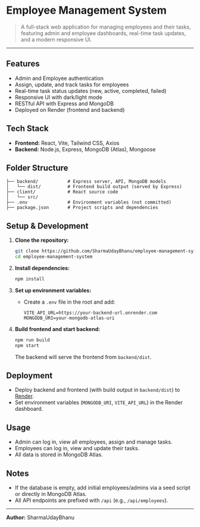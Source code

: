# Employee Management System

> A full-stack web application for managing employees and their tasks, featuring admin and employee dashboards, real-time task updates, and a modern responsive UI.

---

## Features

- Admin and Employee authentication
- Assign, update, and track tasks for employees
- Real-time task status updates (new, active, completed, failed)
- Responsive UI with dark/light mode
- RESTful API with Express and MongoDB
- Deployed on Render (frontend and backend)

## Tech Stack

- **Frontend:** React, Vite, Tailwind CSS, Axios
- **Backend:** Node.js, Express, MongoDB (Atlas), Mongoose

## Folder Structure

```
├── backend/           # Express server, API, MongoDB models
│   └── dist/          # Frontend build output (served by Express)
├── client/            # React source code
│   └── src/
├── .env               # Environment variables (not committed)
├── package.json       # Project scripts and dependencies
```

## Setup & Development

1. **Clone the repository:**

   ```sh
   git clone https://github.com/SharmaUdayBhanu/employee-management-system.git
   cd employee-management-system
   ```

2. **Install dependencies:**

   ```sh
   npm install
   ```

3. **Set up environment variables:**

   - Create a `.env` file in the root and add:
     ```
     VITE_API_URL=https://your-backend-url.onrender.com
     MONGODB_URI=your-mongodb-atlas-uri
     ```

4. **Build frontend and start backend:**
   ```sh
   npm run build
   npm start
   ```
   The backend will serve the frontend from `backend/dist`.

## Deployment

- Deploy backend and frontend (with build output in `backend/dist`) to [Render](https://render.com).
- Set environment variables (`MONGODB_URI`, `VITE_API_URL`) in the Render dashboard.

## Usage

- Admin can log in, view all employees, assign and manage tasks.
- Employees can log in, view and update their tasks.
- All data is stored in MongoDB Atlas.

## Notes

- If the database is empty, add initial employees/admins via a seed script or directly in MongoDB Atlas.
- All API endpoints are prefixed with `/api` (e.g., `/api/employees`).

---

**Author:** SharmaUdayBhanu
